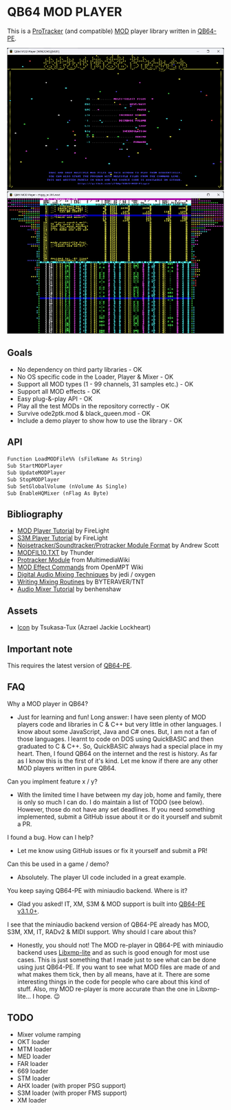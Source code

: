 # QB64 MOD PLAYER

This is a [ProTracker](https://en.wikipedia.org/wiki/ProTracker) (and compatible) [MOD](https://en.wikipedia.org/wiki/MOD_(file_format)) player library written in [QB64-PE](https://github.com/QB64-Phoenix-Edition/QB64pe).

[![Screenshot](screenshots/qb64mp_intro.png)](screenshots/qb64mp_demo.mp4)
[![Screenshot](screenshots/qb64mp_playing.png)](screenshots/qb64mp_demo.mp4)

## Goals

- No dependency on third party libraries - OK
- No OS specific code in the Loader, Player & Mixer - OK
- Support all MOD types (1 - 99 channels, 31 samples etc.) - OK
- Support all MOD effects - OK
- Easy plug-&-play API - OK
- Play all the test MODs in the repository correctly - OK
- Survive ode2ptk.mod & black_queen.mod - OK
- Include a demo player to show how to use the library - OK

## API

```VB
Function LoadMODFile%% (sFileName As String)
Sub StartMODPlayer
Sub UpdateMODPlayer
Sub StopMODPlayer
Sub SetGlobalVolume (nVolume As Single)
Sub EnableHQMixer (nFlag As Byte)
```

## Bibliography

- [MOD Player Tutorial](docs/FMODDOC.TXT) by FireLight
- [S3M Player Tutorial](docs/FS3MDOC.TXT) by FireLight
- [Noisetracker/Soundtracker/Protracker Module Format](docs/MOD-FORM.TXT) by Andrew Scott
- [MODFIL10.TXT](docs/MODFIL10.TXT) by Thunder
- [Protracker Module](https://wiki.multimedia.cx/index.php/Protracker_Module) from MultimediaWiki
- [MOD Effect Commands](https://wiki.openmpt.org/Manual:_Effect_Reference#MOD_Effect_Commands) from OpenMPT Wiki
- [Digital Audio Mixing Techniques](docs/FSBDOC.TXT) by jedi / oxygen
- [Writing Mixing Routines](docs/MIXING10.TXT) by BYTERAVER/TNT
- [Audio Mixer Tutorial](https://github.com/benhenshaw/mixer_tutorial) by benhenshaw

## Assets

- [Icon](https://iconarchive.com/artist/tsukasa-tux.html) by Tsukasa-Tux (Azrael Jackie Lockheart)

## Important note

This requires the latest version of [QB64-PE](https://github.com/QB64-Phoenix-Edition/QB64pe/releases).

## FAQ

Why a MOD player in QB64?

- Just for learning and fun! Long answer: I have seen plenty of MOD players code and libraries in C & C++ but very little in other languages. I know about some JavaScript, Java and C# ones. But, I am not a fan of those languages. I learnt to code on DOS using QuickBASIC and then graduated to C & C++. So, QuickBASIC always had a special place in my heart. Then, I found QB64 on the internet and the rest is history. As far as I know this is the first of it's kind. Let me know if there are any other MOD players written in pure QB64.

Can you implment feature x / y?

- With the limited time I have between my day job, home and family, there is only so much I can do. I do maintain a list of TODO (see below). However, those do not have any set deadlines. If you need something implemented, submit a GitHub issue about it or do it yourself and submit a PR.

I found a bug. How can I help?

- Let me know using GitHub issues or fix it yourself and submit a PR!

Can this be used in a game / demo?

- Absolutely. The player UI code included in a great example.

You keep saying QB64-PE with miniaudio backend. Where is it?

- Glad you asked! IT, XM, S3M & MOD support is built into [QB64-PE v3.1.0+](https://github.com/QB64-Phoenix-Edition/QB64pe/releases/).

I see that the miniaudio backend version of QB64-PE already has MOD, S3M, XM, IT, RADv2 & MIDI support. Why should I care about this?

- Honestly, you should not! The MOD re-player in QB64-PE with miniaudio backend uses [Libxmp-lite](https://github.com/libxmp/libxmp/tree/master/lite) and as such is good enough for most use cases. This is just something that I made just to see what can be done using just QB64-PE. If you want to see what MOD files are made of and what makes them tick, then by all means, have at it. There are some interesting things in the code for people who care about this kind of stuff. Also, my MOD re-player is more accurate than the one in Libxmp-lite... I hope. 😉

## TODO

- Mixer volume ramping
- OKT loader
- MTM loader
- MED loader
- FAR loader
- 669 loader
- STM loader
- AHX loader (with proper PSG support)
- S3M loader (with proper FMS support)
- XM loader
